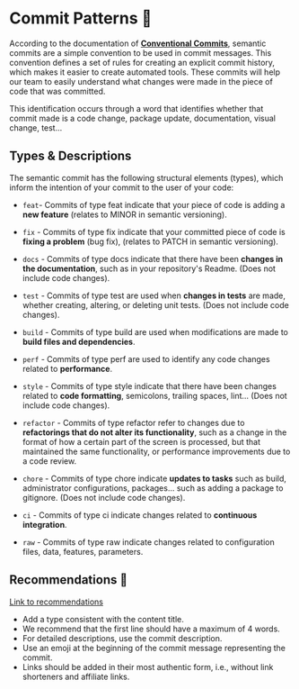 ﻿# Commit Patterns 📜
According to the documentation of **[Conventional Commits](https://www.conventionalcommits.org/pt-br)**, semantic commits are a simple convention to be used in commit messages. This convention defines a set of rules for creating an explicit commit history, which makes it easier to create automated tools. These commits will help our team to easily understand what changes were made in the piece of code that was committed.

This identification occurs through a word that identifies whether that commit made is a code change, package update, documentation, visual change, test...

## Types & Descriptions 

The semantic commit has the following structural elements (types), which inform the intention of your commit to the user of your code:

-   `feat`- Commits of type feat indicate that your piece of code is adding a **new feature** (relates to MINOR in semantic versioning).
    
-   `fix` - Commits of type fix indicate that your committed piece of code is **fixing a problem** (bug fix), (relates to PATCH in semantic versioning).
    
-   `docs` - Commits of type docs indicate that there have been **changes in the documentation**, such as in your repository's Readme. (Does not include code changes).
    
-   `test` - Commits of type test are used when **changes in tests** are made, whether creating, altering, or deleting unit tests. (Does not include code changes).
   -   `build` - Commits of type build are used when modifications are made to **build files and dependencies**.
    
-   `perf` - Commits of type perf are used to identify any code changes related to **performance**.
    
-   `style` - Commits of type style indicate that there have been changes related to **code formatting**, semicolons, trailing spaces, lint... (Does not include code changes).
    
-   `refactor` - Commits of type refactor refer to changes due to **refactorings that do not alter its functionality**, such as a change in the format of how a certain part of the screen is processed, but that maintained the same functionality, or performance improvements due to a code review.
    
-   `chore` - Commits of type chore indicate **updates to tasks** such as build, administrator configurations, packages... such as adding a package to gitignore. (Does not include code changes).
    
-   `ci` - Commits of type ci indicate changes related to **continuous integration**.
    
-   `raw` - Commits of type raw indicate changes related to configuration files, data, features, parameters.
    


## Recommendations 🎉

[Link to recommendations](https://github.com/iuricode/padroes-de-commits/blob/main/README.md#recomenda%C3%A7%C3%B5es-)

-   Add a type consistent with the content title.
-   We recommend that the first line should have a maximum of 4 words.
-   For detailed descriptions, use the commit description.
-   Use an emoji at the beginning of the commit message representing the commit.
-   Links should be added in their most authentic form, i.e., without link shorteners and affiliate links.
